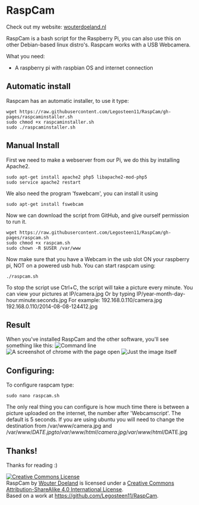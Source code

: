 RaspCam
=======
Check out my website: <a href="http://wouterdoeland.nl">wouterdoeland.nl</a>

RaspCam is a bash script for the Raspberry Pi, you can also use this on other Debian-based linux distro's. Raspcam works with a USB Webcamera.

What you need:
* A raspberry pi with raspbian OS and internet connection

Automatic install
-------
Raspcam has an automatic installer, to use it type:

    wget https://raw.githubusercontent.com/Legosteen11/RaspCam/gh-pages/raspcaminstaller.sh
    sudo chmod +x raspcaminstaller.sh
    sudo ./raspcaminstaller.sh



Manual Install
-------
First we need to make a webserver from our Pi, we do this by installing Apache2.

    sudo apt-get install apache2 php5 libapache2-mod-php5
    sudo service apache2 restart

We also need the program 'fswebcam', you can install it using

    sudo apt-get install fswebcam

Now we can download the script from GitHub, and give ourself permission to run it.

    wget https://raw.githubusercontent.com/Legosteen11/RaspCam/gh-pages/raspcam.sh
    sudo chmod +x raspcam.sh
    sudo chown -R $USER /var/www

Now make sure that you have a Webcam in the usb slot ON your raspberry pi, NOT on a powered usb hub. You can start raspcam using:

    ./raspcam.sh

To stop the script use Ctrl+C, the script will take a picture every minute.
You can view your pictures at IP/camera.jpg
Or by typing IP/year-month-day-hour:minute:seconds.jpg
For example: 192.168.0.110/camera.jpg
192.168.0.110/2014-08-08-124412.jpg

Result
-------
When you've installed RaspCam and the other software, you'll see something like this:
![](https://snapr.pw/i/091d00c6d0.png "Command line")
![A screenshot of chrome with the page open](https://snapr.pw/i/af784d0885.png "In your browser")
![Just the image itself](https://snapr.pw/i/b56c26c9f0.png "The image")

Configuring:
-------
To configure raspcam type:

    sudo nano raspcam.sh

The only real thing you can configure is how much time there is between a picture uploaded on the internet, the number after 'Webcamscript'. The default is 5 seconds. 
If you are using ubuntu you will need to change the destination from /var/www/camera.jpg and /var/www/$DATE.jpg to /var/www/html/camera.jpg /var/www/html/$DATE.jpg

Thanks!
------
Thanks for reading :)

<a rel="license" href="http://creativecommons.org/licenses/by-sa/4.0/"><img alt="Creative Commons License" style="border-width:0" src="https://i.creativecommons.org/l/by-sa/4.0/88x31.png" /></a><br /><span xmlns:dct="http://purl.org/dc/terms/" href="http://purl.org/dc/dcmitype/InteractiveResource" property="dct:title" rel="dct:type">RaspCam</span> by <a xmlns:cc="http://creativecommons.org/ns#" href="https://github.com/Legosteen11/RaspCam" property="cc:attributionName" rel="cc:attributionURL">Wouter Doeland</a> is licensed under a <a rel="license" href="http://creativecommons.org/licenses/by-sa/4.0/">Creative Commons Attribution-ShareAlike 4.0 International License</a>.<br />Based on a work at <a xmlns:dct="http://purl.org/dc/terms/" href="https://github.com/Legosteen11/RaspCam" rel="dct:source">https://github.com/Legosteen11/RaspCam</a>.
